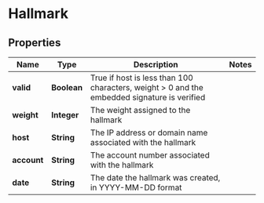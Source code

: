 # Hallmark

## Properties
Name | Type | Description | Notes
------------ | ------------- | ------------- | -------------
**valid** | **Boolean** | True if host is less than 100 characters, weight &gt; 0 and the embedded signature is verified | 
**weight** | **Integer** | The weight assigned to the hallmark | 
**host** | **String** | The IP address or domain name associated with the hallmark | 
**account** | **String** | The account number associated with the hallmark | 
**date** | **String** | The date the hallmark was created, in YYYY-MM-DD format | 
